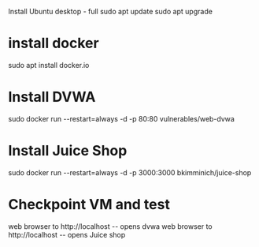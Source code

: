 Install Ubuntu desktop - full
sudo apt update
sudo apt upgrade

# install docker
sudo apt install docker.io

# Install DVWA
sudo docker run --restart=always -d -p 80:80 vulnerables/web-dvwa

# Install Juice Shop
sudo docker run --restart=always -d -p 3000:3000 bkimminich/juice-shop

# Checkpoint VM and test
web browser to http://localhost -- opens dvwa
web browser to http://localhost -- opens Juice shop
